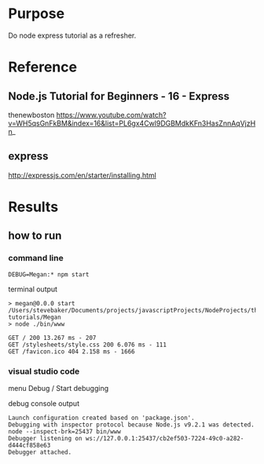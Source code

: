 # Purpose
Do node express tutorial as a refresher.

# Reference
## Node.js Tutorial for Beginners - 16 - Express
thenewboston
https://www.youtube.com/watch?v=WH5qsGnFkBM&index=16&list=PL6gx4Cwl9DGBMdkKFn3HasZnnAqVjzHn_

## express
http://expressjs.com/en/starter/installing.html

# Results

## how to run

### command line

    DEBUG=Megan:* npm start

terminal output

    > megan@0.0.0 start /Users/stevebaker/Documents/projects/javascriptProjects/NodeProjects/thenewboston-tutorials/Megan
    > node ./bin/www

    GET / 200 13.267 ms - 207
    GET /stylesheets/style.css 200 6.076 ms - 111
    GET /favicon.ico 404 2.158 ms - 1666

### visual studio code
menu Debug / Start debugging

debug console output

    Launch configuration created based on 'package.json'.
    Debugging with inspector protocol because Node.js v9.2.1 was detected.
    node --inspect-brk=25437 bin/www 
    Debugger listening on ws://127.0.0.1:25437/cb2ef503-7224-49c0-a282-d444cf858e63
    Debugger attached.

